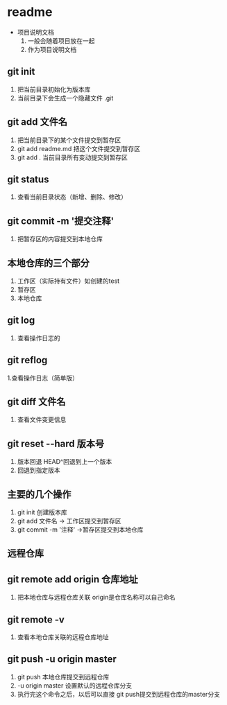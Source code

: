 # readme
+ 项目说明文档
    1. 一般会随着项目放在一起
    2. 作为项目说明文档


## git init
1. 把当前目录初始化为版本库
2. 当前目录下会生成一个隐藏文件 .git


## git add 文件名
1. 把当前目录下的某个文件提交到暂存区
2. git add readme.md 把这个文件提交到暂存区
3. git add . 当前目录所有变动提交到暂存区


## git status
1. 查看当前目录状态（新增、删除、修改）


## git commit -m '提交注释'
1. 把暂存区的内容提交到本地仓库

## 本地仓库的三个部分
1. 工作区（实际持有文件）如创建的test
2. 暂存区
3. 本地仓库

## git log
1. 查看操作日志的

## git reflog
1.查看操作日志（简单版）

## git diff 文件名
1. 查看文件变更信息


## git reset --hard 版本号
1. 版本回退 HEAD^回退到上一个版本
2. 回退到指定版本



## 主要的几个操作
1. git init 创建版本库
2. git add 文件名 -> 工作区提交到暂存区
3. git commit -m '注释' ->暂存区提交到本地仓库


## 远程仓库
## git remote add origin 仓库地址
1. 把本地仓库与远程仓库关联 origin是仓库名称可以自己命名

## git remote -v
1. 查看本地仓库关联的远程仓库地址

## git push -u origin master
1. git push 本地仓库提交到远程仓库
2. -u origin master 设置默认的远程仓库分支
3. 执行完这个命令之后，以后可以直接 git push提交到远程仓库的master分支
